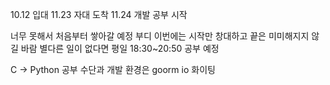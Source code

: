 10.12 입대
11.23 자대 도착
11.24 개발 공부 시작

너무 못해서 처음부터 쌓아갈 예정
부디 이번에는 시작만 창대하고 끝은 미미해지지 않길 바람
별다른 일이 없다면 평일 18:30~20:50 공부 예정

C -> Python
공부 수단과 개발 환경은 goorm io
화이팅
